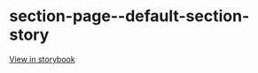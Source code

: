# section-page--default-section-story

[View in storybook](https://raw.githack.com/Independent-Digital-News-and-Media-Ltd/indy100-pwamp-sb/PR-193-sb/index.html?path=/story/section-page--default-section-story)